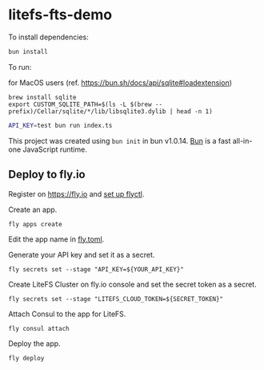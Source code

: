 # litefs-fts-demo

To install dependencies:

```bash
bun install
```

To run:

for MacOS users (ref. https://bun.sh/docs/api/sqlite#loadextension)
```
brew install sqlite
export CUSTOM_SQLITE_PATH=$(ls -L $(brew --prefix)/Cellar/sqlite/*/lib/libsqlite3.dylib | head -n 1)
```

```bash
API_KEY=test bun run index.ts
```

This project was created using `bun init` in bun v1.0.14. [Bun](https://bun.sh) is a fast all-in-one JavaScript runtime.


## Deploy to fly.io

Register on https://fly.io and [set up flyctl](https://fly.io/docs/hands-on/install-flyctl/).

Create an app.

```
fly apps create
```

Edit the app name in [fly.toml](fly.toml).

Generate your API key and set it as a secret.

```
fly secrets set --stage "API_KEY=${YOUR_API_KEY}"
```

Create LiteFS Cluster on fly.io console and set the secret token as a secret.

```
fly secrets set --stage "LITEFS_CLOUD_TOKEN=${SECRET_TOKEN}"
```

Attach Consul to the app for LiteFS.

```
fly consul attach
```

Deploy the app.

```
fly deploy
```
